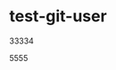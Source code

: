 <!--
 * @Description:
 * @Author: zzh
 * @Date: 2025-02-24 15:04:16
 * @LastEditTime: 2025-02-24 15:53:50
 * @LastEditors: zzh
 * @FilePath: /test-node/test-git-user2/README.md
 *
-->

# test-git-user

33334

5555
